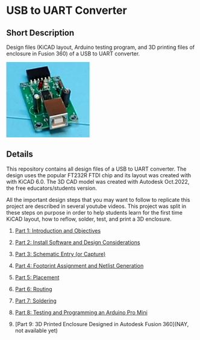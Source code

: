 # USB to UART Converter

## Short Description

Design files (KiCAD layout, Arduino testing program, and 3D printing files of 
enclosure in Fusion 360) of a USB to UART converter.

![Photo of converter](images/usb2uart.jpg)

## Details

This repository contains all design files of a USB to UART converter.
The design uses the popular FT232R FTDI chip and its layout was created with
with KiCAD 6.0. The 3D CAD model was created with Autodesk Oct.2022, the free
educators/students version.

All the important design steps that you may want to follow to replicate this
project are described in several youtube videos. This project was split in these 
steps on purpose in order to help students learn for the first time KiCAD layout, 
how to reflow, solder, test, and print a 3D enclosure.

1. [Part 1: Introduction and Objectives](https://www.youtube.com/watch?v=YGBzahBK7fY)

2. [Part 2: Install Software and Design Considerations](https://www.youtube.com/watch?v=YuMDFhPcvQs)

3. [Part 3: Schematic Entry (or Capture)](https://www.youtube.com/watch?v=v7kIc4Z1D-g)

4. [Part 4: Footprint Assignment and Netlist Generation](https://www.youtube.com/watch?v=86rWFbxiwfI)

5. [Part 5: Placement](https://www.youtube.com/watch?v=sIsJZZ_kQxs)

6. [Part 6: Routing](https://www.youtube.com/watch?v=J2sLzAaGzOM)

7. [Part 7: Soldering](https://www.youtube.com/watch?v=Kl9dPHJpTGs)

8. [Part 8: Testing and Programming an Arduino Pro Mini](https://www.youtube.com/watch?v=vrjB3BWouZs)

9. [Part 9: 3D Printed Enclosure Designed in Autodesk Fusion 360](NAY, not available yet)
